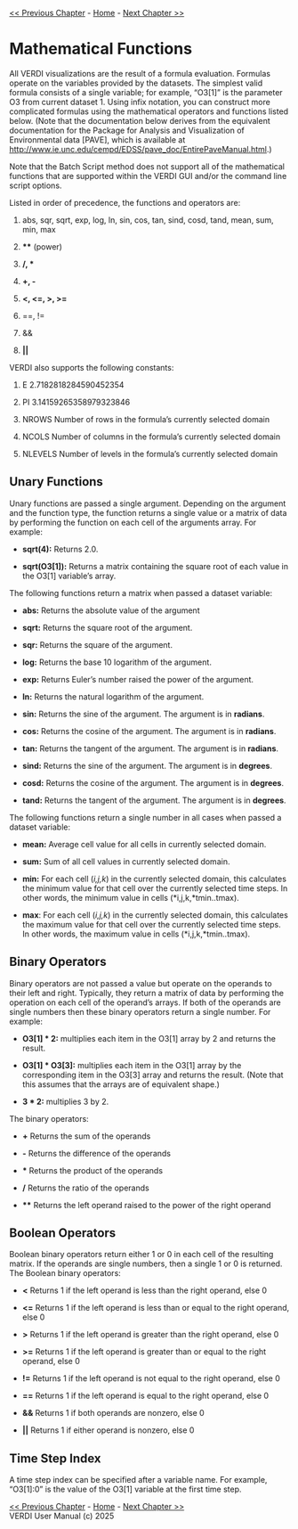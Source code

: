 <!-- BEGIN COMMENT -->
  
[<< Previous Chapter](VERDI_ch15.md) - [Home](README.md) - [Next Chapter >>](VERDI_ch17.md)

<!-- END COMMENT -->

Mathematical Functions
=======================

All VERDI visualizations are the result of a formula evaluation. Formulas operate on the variables provided by the datasets. The simplest valid formula consists of a single variable; for example, “O3[1]” is the parameter O3 from current dataset 1. Using infix notation, you can construct more complicated formulas using the mathematical operators and functions listed below. (Note that the documentation below derives from the equivalent documentation for the Package for Analysis and Visualization of Environmental data [PAVE], which is available at <http://www.ie.unc.edu/cempd/EDSS/pave_doc/EntirePaveManual.html>.)

Note that the Batch Script method does not support all of the mathematical functions that are supported within the VERDI GUI and/or the command line script options.

Listed in order of precedence, the functions and operators are:

1.  abs, sqr, sqrt, exp, log, ln, sin, cos, tan, sind, cosd, tand, mean, sum, min, max

2.  **\*\*** (power)

3.  **/, \***

4.  **+, -**

5.  **&lt;, &lt;=, &gt;, &gt;=**

6.  ==, !=

7.  &&

8.  **||**

VERDI also supports the following constants:

1.  E 2.7182818284590452354

2.  PI 3.14159265358979323846

3.  NROWS Number of rows in the formula’s currently selected domain

4.  NCOLS Number of columns in the formula’s currently selected domain

5.  NLEVELS Number of levels in the formula’s currently selected domain

Unary Functions
---------------

Unary functions are passed a single argument. Depending on the argument and the function type, the function returns a single value or a matrix of data by performing the function on each cell of the arguments array. For example:

-   **sqrt(4):** Returns 2.0.

-   **sqrt(O3[1]):** Returns a matrix containing the square root of each value in the O3[1] variable’s array.

The following functions return a matrix when passed a dataset variable:

-   **abs:** Returns the absolute value of the argument

-   **sqrt:** Returns the square root of the argument.

-   **sqr:** Returns the square of the argument.

-   **log:** Returns the base 10 logarithm of the argument.

-   **exp:** Returns Euler’s number raised the power of the argument.

-   **ln:** Returns the natural logarithm of the argument.

-   **sin:** Returns the sine of the argument. The argument is in **radians**.

-   **cos:** Returns the cosine of the argument. The argument is in **radians**.

-   **tan:** Returns the tangent of the argument. The argument is in **radians**.

-   **sind:** Returns the sine of the argument. The argument is in **degrees**.

-   **cosd:** Returns the cosine of the argument. The argument is in **degrees**.

-   **tand:** Returns the tangent of the argument. The argument is in **degrees**.

The following functions return a single number in all cases when passed a dataset variable:

-   **mean:** Average cell value for all cells in currently selected domain.

-   **sum:** Sum of all cell values in currently selected domain.

-   **min:** For each cell (*i,j,k*) in the currently selected domain, this calculates the minimum value for that cell over the currently selected time steps. In other words, the minimum value in cells (*i,j,k,*tmin..tmax).

-   **max**: For each cell (*i,j,k*) in the currently selected domain, this calculates the maximum value for that cell over the currently selected time steps. In other words, the maximum value in cells (*i,j,k,*tmin..tmax).

Binary Operators
----------------

Binary operators are not passed a value but operate on the operands to their left and right. Typically, they return a matrix of data by performing the operation on each cell of the operand’s arrays. If both of the operands are single numbers then these binary operators return a single number. For example:

-   **O3[1] * 2:** multiplies each item in the O3[1] array by 2 and returns the result.

-   **O3[1] * O3[3]:** multiplies each item in the O3[1] array by the corresponding item in the O3[3] array and returns the result. (Note that this assumes that the arrays are of equivalent shape.)

-   **3 * 2:** multiplies 3 by 2.

The binary operators:

-   **+** Returns the sum of the operands

-   **-** Returns the difference of the operands

-   **\*** Returns the product of the operands

-   **/** Returns the ratio of the operands

-   **\*\*** Returns the left operand raised to the power of the right operand

Boolean Operators
-----------------

Boolean binary operators return either 1 or 0 in each cell of the resulting matrix. If the operands are single numbers, then a single 1 or 0 is returned. The Boolean binary operators:

-   **&lt;** Returns 1 if the left operand is less than the right operand, else 0

-   **&lt;=** Returns 1 if the left operand is less than or equal to the right operand, else 0

-   **&gt;** Returns 1 if the left operand is greater than the right operand, else 0

-   **&gt;=** Returns 1 if the left operand is greater than or equal to the right operand, else 0

-   **!=** Returns 1 if the left operand is not equal to the right operand, else 0

-   **==** Returns 1 if the left operand is equal to the right operand, else 0

-   **&&** Returns 1 if both operands are nonzero, else 0

-   **||** Returns 1 if either operand is nonzero, else 0

Time Step Index
---------------

A time step index can be specified after a variable name. For example, “O3[1]:0” is the value of the O3[1] variable at the first time step.

<!-- BEGIN COMMENT -->

[<< Previous Chapter](VERDI_ch15.md) - [Home](README.md) - [Next Chapter >>](VERDI_ch17.md)<br>
VERDI User Manual (c) 2025<br>

<!-- END COMMENT -->


